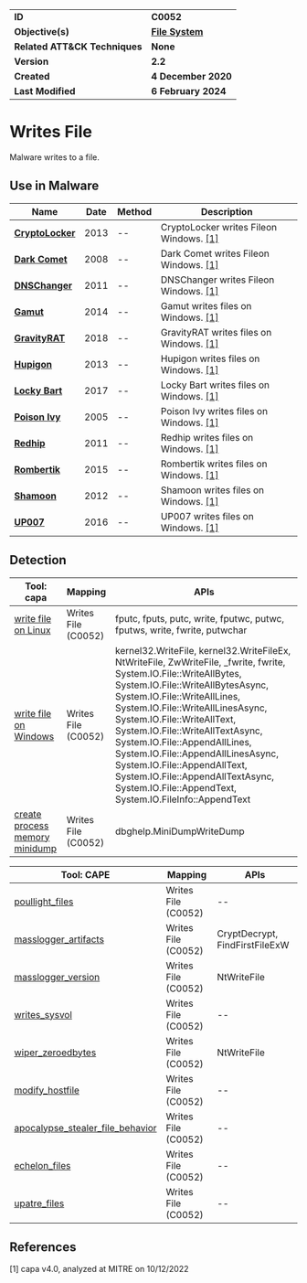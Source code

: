 <table>
<tr>
<td><b>ID</b></td>
<td><b>C0052</b></td>
</tr>
<tr>
<td><b>Objective(s)</b></td>
<td><b><a href="../file-system">File System</a></b></td>
</tr>
<tr>
<td><b>Related ATT&CK Techniques</b></td>
<td><b>None</b></td>
</tr>
<tr>
<td><b>Version</b></td>
<td><b>2.2</b></td>
</tr>
<tr>
<td><b>Created</b></td>
<td><b>4 December 2020</b></td>
</tr>
<tr>
<td><b>Last Modified</b></td>
<td><b>6 February 2024</b></td>
</tr>
</table>


# Writes File

Malware writes to a file.

## Use in Malware

|Name|Date|Method|Description|
|---|---|---|---|
|[**CryptoLocker**](../../xample-malware/cryptolocker.md)|2013|--|CryptoLocker writes Fileon Windows. [[1]](#1)|
|[**Dark Comet**](../../xample-malware/dark-comet.md)|2008|--|Dark Comet writes Fileon Windows. [[1]](#1)|
|[**DNSChanger**](../../xample-malware/dnschanger.md)|2011|--|DNSChanger writes Fileon Windows. [[1]](#1)|
|[**Gamut**](../../xample-malware/gamut.md)|2014|--|Gamut writes files on Windows. [[1]](#1)|
|[**GravityRAT**](../../xample-malware/gravity-rat.md)|2018|--|GravityRAT writes files on Windows. [[1]](#1)|
|[**Hupigon**](../../xample-malware/hupigon.md)|2013|--|Hupigon writes files on Windows. [[1]](#1)|
|[**Locky Bart**](../../xample-malware/locky-bart.md)|2017|--|Locky Bart writes files on Windows. [[1]](#1)|
|[**Poison Ivy**](../../xample-malware/poison-ivy.md)|2005|--|Poison Ivy writes files on Windows. [[1]](#1)|
|[**Redhip**](../../xample-malware/redhip.md)|2011|--|Redhip writes files on Windows. [[1]](#1)|
|[**Rombertik**](../../xample-malware/rombertik.md)|2015|--|Rombertik writes files on Windows. [[1]](#1)|
|[**Shamoon**](../../xample-malware/shamoon.md)|2012|--|Shamoon writes files on Windows. [[1]](#1)|
|[**UP007**](../../xample-malware/up007.md)|2016|--|UP007 writes files on Windows. [[1]](#1)|

## Detection

|Tool: capa|Mapping|APIs|
|---|---|---|
|[write file on Linux](https://github.com/mandiant/capa-rules/blob/master/host-interaction/file-system/write/write-file-on-linux.yml)|Writes File (C0052)|fputc, fputs, putc, write, fputwc, putwc, fputws, write, fwrite, putwchar|
|[write file on Windows](https://github.com/mandiant/capa-rules/blob/master/host-interaction/file-system/write/write-file-on-windows.yml)|Writes File (C0052)|kernel32.WriteFile, kernel32.WriteFileEx, NtWriteFile, ZwWriteFile, _fwrite, fwrite, System.IO.File::WriteAllBytes, System.IO.File::WriteAllBytesAsync, System.IO.File::WriteAllLines, System.IO.File::WriteAllLinesAsync, System.IO.File::WriteAllText, System.IO.File::WriteAllTextAsync, System.IO.File::AppendAllLines, System.IO.File::AppendAllLinesAsync, System.IO.File::AppendAllText, System.IO.File::AppendAllTextAsync, System.IO.File::AppendText, System.IO.FileInfo::AppendText|
|[create process memory minidump](https://github.com/mandiant/capa-rules/blob/master/host-interaction/process/dump/create-process-memory-minidump.yml)|Writes File (C0052)|dbghelp.MiniDumpWriteDump|

|Tool: CAPE|Mapping|APIs|
|---|---|---|
|[poullight_files](https://github.com/CAPESandbox/community/tree/master/modules/signatures/poullight_files.py)|Writes File (C0052)|--|
|[masslogger_artifacts](https://github.com/CAPESandbox/community/tree/master/modules/signatures/masslogger_artifacts.py)|Writes File (C0052)|CryptDecrypt, FindFirstFileExW|
|[masslogger_version](https://github.com/CAPESandbox/community/tree/master/modules/signatures/masslogger_version.py)|Writes File (C0052)|NtWriteFile|
|[writes_sysvol](https://github.com/CAPESandbox/community/tree/master/modules/signatures/writes_sysvol.py)|Writes File (C0052)|--|
|[wiper_zeroedbytes](https://github.com/CAPESandbox/community/tree/master/modules/signatures/wiper_zeroedbytes.py)|Writes File (C0052)|NtWriteFile|
|[modify_hostfile](https://github.com/CAPESandbox/community/tree/master/modules/signatures/modify_hostfile.py)|Writes File (C0052)|--|
|[apocalypse_stealer_file_behavior](https://github.com/CAPESandbox/community/tree/master/modules/signatures/apocalypse_stealer_file_behavior.py)|Writes File (C0052)|--|
|[echelon_files](https://github.com/CAPESandbox/community/tree/master/modules/signatures/echelon_files.py)|Writes File (C0052)|--|
|[upatre_files](https://github.com/CAPESandbox/community/tree/master/modules/signatures/upatre_files.py)|Writes File (C0052)|--|

## References

<a name="1">[1]</a> capa v4.0, analyzed at MITRE on 10/12/2022

